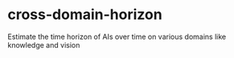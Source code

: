 # cross-domain-horizon
Estimate the time horizon of AIs over time on various domains like knowledge and vision
